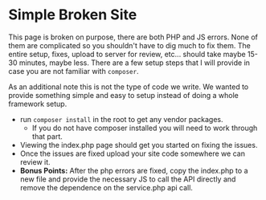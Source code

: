 # Simple Broken Site

This page is broken on purpose, there are both PHP and JS errors. None of them are complicated so you shouldn't have to dig much to fix them. The entire setup, fixes, upload to server for review, etc... should take maybe 15-30 minutes, maybe less. There are a few setup steps that I will provide in case you are not familiar with `composer`.

As an additional note this is not the type of code we write. We wanted to provide something simple and easy to setup instead of doing a whole framework setup.

* run `composer install` in the root to get any vendor packages.
    * If you do not have composer installed you will need to work through that part.
* Viewing the index.php page should get you started on fixing the issues.
* Once the issues are fixed upload your site code somewhere we can review it.
* __Bonus Points:__ After the php errors are fixed, copy the index.php to a new file and provide the necessary JS to call the API directly and remove the dependence on the service.php api call.